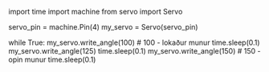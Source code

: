 import time
import machine
from servo import Servo

servo_pin = machine.Pin(4)
my_servo = Servo(servo_pin)

while True:
    my_servo.write_angle(100) # 100 - lokaður munur
    time.sleep(0.1)
    my_servo.write_angle(125)
    time.sleep(0.1)
    my_servo.write_angle(150) # 150 - opin munur
    time.sleep(0.1)
